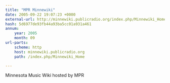 ```yaml
---
title: "MPR Minnewiki"
date: 2005-09-22 19:07:23 +0000
external-url: http://minnewiki.publicradio.org/index.php/Minnewiki_Home
hash: 5d6977de93fb44a93ba5cc01a931a461
annum:
    year: 2005
    month: 09
url-parts:
    scheme: http
    host: minnewiki.publicradio.org
    path: /index.php/Minnewiki_Home

---
```


Minnesota Music Wiki hosted by MPR
